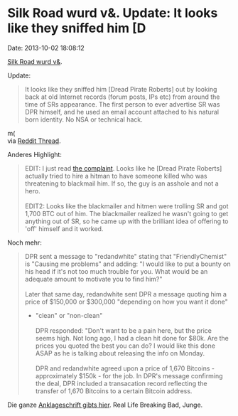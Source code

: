 Silk Road wurd v&. Update: It looks like they sniffed him \[D
=============================================================

Date: 2013-10-02 18:08:12

[Silk Road wurd
v&](http://www.reuters.com/article/2013/10/02/crime-silkroad-raid-idUSL1N0HS12C20131002).

Update:

> It looks like they sniffed him \[Dread Pirate Roberts\] out by looking
> back at old Internet records (forum posts, IPs etc) from around the
> time of SRs appearance. The first person to ever advertise SR was DPR
> himself, and he used an email account attached to his natural born
> identity. No NSA or technical hack.

m(\
via [Reddit
Thread](http://www.reddit.com/r/Bitcoin/comments/1nl58n/silkroad_domain_states_this_hidden_site_has_been/).

Anderes Highlight:

> EDIT: I just read [the complaint](http://i.imgur.com/FlFIIe8.png).
> Looks like he \[Dread Pirate Roberts\] actually tried to hire a hitman
> to have someone killed who was threatening to blackmail him. If so,
> the guy is an asshole and not a hero.\
> \
> EDIT2: Looks like the blackmailer and hitmen were trolling SR and got
> 1,700 BTC out of him. The blackmailer realized he wasn\'t going to get
> anything out of SR, so he came up with the brilliant idea of offering
> to \'off\' himself and it worked.

Noch mehr:

> DPR sent a message to \"redandwhite\" stating that \"FriendlyChemist\"
> is \"Causing me problems\" and adding: \"I would like to put a bounty
> on his head if it\'s not too much trouble for you. What would be an
> adequate amount to motivate you to find him?\"\
> \
> Later that same day, redandwhite sent DPR a message quoting him a
> price of \$150,000 or \$300,000 \"depending on how you want it done\"
> - \"clean\" or \"non-clean\"\
> \
> DPR responded: \"Don\'t want to be a pain here, but the price seems
> high. Not long ago, I had a clean hit done for \$80k. Are the prices
> you quoted the best you can do? I would like this done ASAP as he is
> talking about releasing the info on Monday.\
> \
> DPR and redandwhite agreed upon a price of 1,670 Bitcoins -
> approximately \$150k - for the job. In DPR\'s message confirming the
> deal, DPR included a transacation record reflecting the transfer of
> 1,670 Bitcoins to a certain Bitcoin address.

Die ganze [Anklageschrift gibts
hier](http://krebsonsecurity.com/wp-content/uploads/2013/10/UlbrichtCriminalComplaint.pdf).
Real Life Breaking Bad, Junge.
